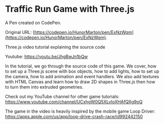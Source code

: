 # Traffic Run Game with Three.js

A Pen created on CodePen.

Original URL: [https://codepen.io/HunorMarton/pen/ExNzWqm](https://codepen.io/HunorMarton/pen/ExNzWqm).

Three.js video tutorial explaining the source code

Youtube: https://youtu.be/JhgBwJn1bQw

In the tutorial, we go through the source code of this game. We cover, how to set up a Three.js scene with box objects, how to add lights, how to set up the camera, how to add animation and event handlers. We also add textures with HTML Canvas and learn how to draw 2D shapes in Three.js then how to turn them into extruded geometries.

Check out my YouTube channel for other game tutorials: https://www.youtube.com/channel/UCxhgW0Q5XLvIoXHAfQXg9oQ

The game in the video is heavily inspired by the mobile game Loop Driver: https://apps.apple.com/us/app/loop-drive-crash-race/id992442150